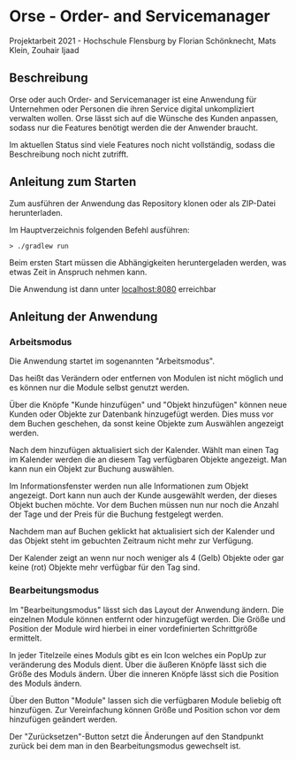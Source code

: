 # Orse - Order- and Servicemanager
Projektarbeit 2021 - Hochschule Flensburg
by Florian Schönknecht, Mats Klein, Zouhair Ijaad
## Beschreibung
Orse oder auch Order- and Servicemanager ist eine Anwendung für Unternehmen oder Personen die ihren Service digital unkompliziert verwalten wollen. Orse lässt sich auf die Wünsche
des Kunden anpassen, sodass nur die Features benötigt werden die der Anwender braucht.

Im aktuellen Status sind viele Features noch nicht vollständig, sodass die Beschreibung noch nicht zutrifft. 

## Anleitung zum Starten

Zum ausführen der Anwendung das Repository klonen oder als ZIP-Datei herunterladen.

Im Hauptverzeichnis folgenden Befehl ausführen:

```
> ./gradlew run 
``` 

Beim ersten Start müssen die Abhängigkeiten heruntergeladen werden, was etwas Zeit in Anspruch nehmen kann. 


Die Anwendung ist dann unter [localhost:8080](http://localhost:8080/) erreichbar

## Anleitung der Anwendung
### Arbeitsmodus
Die Anwendung startet im sogenannten "Arbeitsmodus".

Das heißt das Verändern oder entfernen von Modulen ist nicht möglich und es können nur die Module selbst genutzt werden.

Über die Knöpfe "Kunde hinzufügen" und "Objekt hinzufügen" können neue Kunden oder Objekte zur Datenbank hinzugefügt werden. Dies muss vor dem Buchen geschehen, 
da sonst keine Objekte zum Auswählen angezeigt werden.

Nach dem hinzufügen aktualisiert sich der Kalender. Wählt man einen Tag im Kalender werden die an diesem Tag verfügbaren Objekte angezeigt.
Man kann nun ein Objekt zur Buchung auswählen. 

Im Informationsfenster werden nun alle Informationen zum Objekt angezeigt. Dort kann nun auch der Kunde ausgewählt werden, der dieses Objekt buchen möchte. Vor dem Buchen müssen 
nun nur noch die Anzahl der Tage und der Preis für die Buchung festgelegt werden. 

Nachdem man auf Buchen geklickt hat aktualisiert sich der Kalender und das Objekt steht im gebuchten Zeitraum nicht mehr zur Verfügung.

Der Kalender zeigt an wenn nur noch weniger als 4 (Gelb) Objekte oder gar keine (rot) Objekte mehr verfügbar für den Tag sind.

### Bearbeitungsmodus
Im "Bearbeitungsmodus" lässt sich das Layout der Anwendung ändern. Die einzelnen Module können entfernt oder hinzugefügt werden. Die Größe und Position der Module wird hierbei
in einer vordefinierten Schrittgröße ermittelt.

In jeder Titelzeile eines Moduls gibt es ein Icon welches ein PopUp zur veränderung des Moduls dient. Über die äußeren Knöpfe lässt sich die Größe des Moduls ändern.
Über die inneren Knöpfe lässt sich die Position des Moduls ändern.

Über den Button "Module" lassen sich die verfügbaren Module beliebig oft hinzufügen. Zur Vereinfachung können Größe und Position schon vor dem hinzufügen geändert werden.

Der "Zurücksetzen"-Button setzt die Änderungen auf den Standpunkt zurück bei dem man in den Bearbeitungsmodus gewechselt ist.
